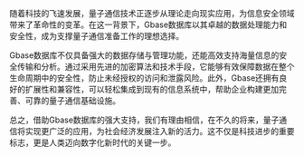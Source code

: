 随着科技的飞速发展，量子通信技术正逐步从理论走向现实应用，为信息安全领域带来了革命性的变革。在这一背景下，Gbase数据库以其卓越的数据处理能力和安全性，成为支撑量子通信准备工作的理想选择。

Gbase数据库不仅具备强大的数据存储与管理功能，还能高效支持海量信息的安全传输和分析。通过采用先进的加密算法和技术手段，它能够有效保障数据在整个生命周期中的安全性，防止未经授权的访问和泄露风险。此外，Gbase还拥有良好的扩展性和兼容性，可以轻松集成到现有的信息系统中，帮助企业构建更加完善、可靠的量子通信基础设施。

总之，借助Gbase数据库的强大支持，我们有理由相信，在不久的将来，量子通信将实现更广泛的应用，为社会经济发展注入新的活力。这不仅是科技进步的重要标志，更是人类迈向数字化新时代的关键一步。